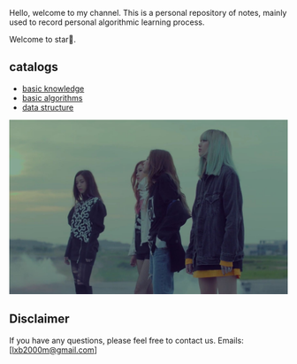 Hello, welcome to my channel.
This is a personal repository of notes, mainly used to record personal algorithmic learning process.

Welcome to star🌟.

## catalogs

- [basic knowledge](https://github.com/hdwan/algorithms/blob/main/基础知识/basic-knowledge.md)
- [basic algorithms](https://github.com/hdwan/algorithms/tree/main/基础算法)
- [data structure](https://github.com/hdwan/algorithms/tree/main/数据结构)

![24](typora文档图片/24.jpg)

## Disclaimer

If you have any questions, please feel free to contact us. Emails: [lxb2000m@gmail.com]
